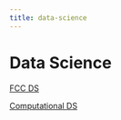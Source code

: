 ```yaml
---
title: data-science
---
```

# Data Science

[FCC DS](https://www.youtube.com/watch?v=ua-CiDNNj30)  

[Computational DS](https://www.youtube.com/playlist?list=PL8XX06eOucSw7xkZrE0WIbN8D8PVUpBZv)  